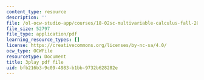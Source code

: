 ```yaml
---
content_type: resource
description: ''
file: /ol-ocw-studio-app/courses/18-02sc-multivariable-calculus-fall-2010/15HVevXRsBA_transcript.pdf
file_size: 52797
file_type: application/pdf
learning_resource_types: []
license: https://creativecommons.org/licenses/by-nc-sa/4.0/
ocw_type: OCWFile
resourcetype: Document
title: 3play pdf file
uid: bfb216b3-9c09-4983-b1bb-9732b628282e
---
```

